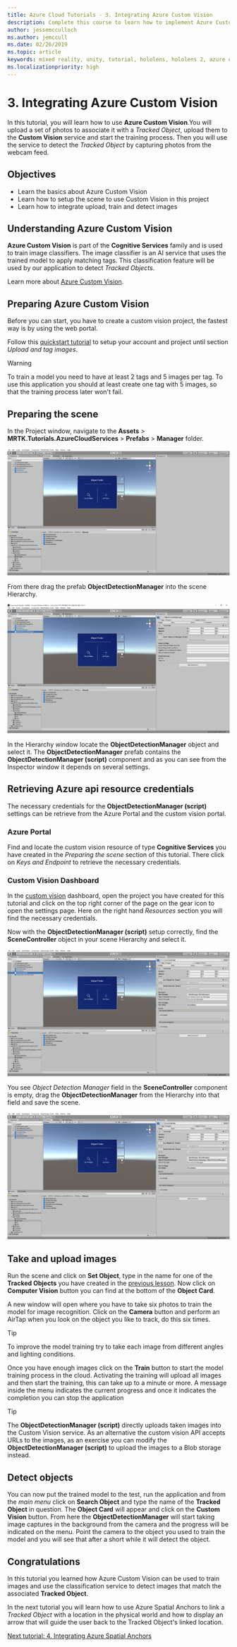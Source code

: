 ```yaml
---
title: Azure Cloud Tutorials - 3. Integrating Azure Custom Vision
description: Complete this course to learn how to implement Azure Custom Vision within a HoloLens 2 application.
author: jessemcculloch
ms.author: jemccull
ms.date: 02/26/2019
ms.topic: article
keywords: mixed reality, unity, tutorial, hololens, hololens 2, azure custom vision, azure cognitive services
ms.localizationpriority: high
---
```


# 3. Integrating Azure Custom Vision

In this tutorial, you will learn how to use **Azure Custom Vision**.You will upload a set of photos to associate it with a *Tracked Object*, upload them to the **Custom Vision** service and start the training process. Then you will use the service to detect the *Tracked Object* by capturing photos from the webcam feed.

## Objectives

* Learn the basics about Azure Custom Vision
* Learn how to setup the scene to use Custom Vision in this project
* Learn how to integrate upload, train and detect images

## Understanding Azure Custom Vision

**Azure Custom Vision** is part of the **Cognitive Services** family and is used to train image classifiers. The image classifier is an AI service that uses the trained model to apply matching tags. This classification feature will be used by our application to detect *Tracked Objects*.

Learn more about [Azure Custom Vision](https://docs.microsoft.com/azure/cognitive-services/custom-vision-service/home).

## Preparing Azure Custom Vision

Before you can start, you have to create a custom vision project, the fastest way is by using the web portal.

Follow this [quickstart tutorial](https://docs.microsoft.com/azure/cognitive-services/custom-vision-service/getting-started-build-a-classifier#choose-training-images) to setup your account and project until section *Upload and tag images*.

> [!WARNING]
> To train a model you need to have at least 2 tags and 5 images per tag. To use this application you should at least create one tag with 5 images, so that the training process later won't fail.

## Preparing the scene

In the Project window, navigate to the **Assets** > **MRTK.Tutorials.AzureCloudServices** > **Prefabs** > **Manager** folder.

![mr-learning-azure](images/mr-learning-azure/tutorial3-section4-step1-1.png)

From there drag the prefab **ObjectDetectionManager** into the scene Hierarchy.

![mr-learning-azure](images/mr-learning-azure/tutorial3-section4-step1-2.png)

In the Hierarchy window locate the **ObjectDetectionManager** object and select it.
The **ObjectDetectionManager** prefab contains the **ObjectDetectionManager (script)** component and as you can see from the Inspector window it depends on several settings.

## Retrieving Azure api resource credentials

The necessary credentials for the **ObjectDetectionManager (script)** settings can be retrieve from the Azure Portal and the custom vision portal.

### Azure Portal

Find and locate the custom vision resource of type **Cognitive Services** you have created in the *Preparing the scene* section of this tutorial. There click on *Keys and Endpoint* to retrieve the necessary credentials.

### Custom Vision Dashboard

In the [custom vision](https://www.customvision.ai/projects) dashboard, open the project you have created for this tutorial and click on the top right corner of the page on the gear icon to open the settings page. Here on the right hand *Resources* section you will find the necessary credentials.

Now with the **ObjectDetectionManager (script)** setup correctly, find the **SceneController** object in your scene Hierarchy and select it.

![mr-learning-azure](images/mr-learning-azure/tutorial3-section4-step1-3.png)

You see *Object Detection Manager* field in the **SceneController** component is empty, drag the **ObjectDetectionManager** from the Hierarchy into that field and save the scene.

![mr-learning-azure](images/mr-learning-azure/tutorial3-section4-step1-4.png)

## Take and upload images

Run the scene and click on **Set Object**, type in the name for one of the **Tracked Objects** you have created in the [previous lesson](mr-learning-azure-02.md). Now click on **Computer Vision** button you can find at the bottom of the **Object Card**.

A new window will open where you have to take six photos to train the model for image recognition. Click on the **Camera** button and perform an AirTap when you look on the object you like to track, do this six times.

> [!TIP]
> To improve the model training try to take each image from different angles and lighting conditions.

Once you have enough images click on the **Train** button to start the model training process in the cloud. Activating the training will upload all images and then start the training, this can take up to a minute or more. A message inside the menu indicates the current progress and once it indicates the completion you can stop the application

> [!TIP]
> The **ObjectDetectionManager (script)** directly uploads taken images into the Custom Vision service. As an alternative the custom vision API accepts URLs to the images, as an exercise you can modify the **ObjectDetectionManager (script)** to upload the images to a Blob storage instead.

## Detect objects

You can now put the trained model to the test, run the application and from the *main menu* click on **Search Object** and type the name of the **Tracked Object** in question. The **Object Card** will appear and click on the **Custom Vision** button. From here the **ObjectDetectionManager** will start taking image captures in the background from the camera and the progress will be indicated on the menu. Point the camera to the object you used to train the model and you will see that after a short while it will detect the object.

## Congratulations

In this tutorial you learned how Azure Custom Vision can be used to train images and use the classification service to detect images that match the associated **Tracked Object**.

In the next tutorial you will learn how to use Azure Spatial Anchors to link a *Tracked Object* with a location in the physical world and how to display an arrow that will guide the user back to the Tracked Object's linked location.

[Next tutorial: 4. Integrating Azure Spatial Anchors](mr-learning-azure-04.md)
